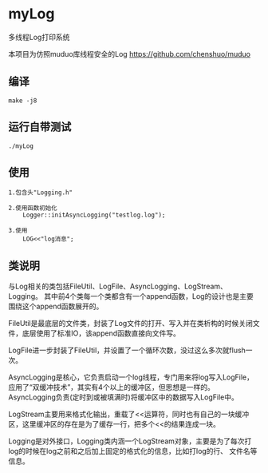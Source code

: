 # myLog
多线程Log打印系统

本项目为仿照muduo库线程安全的Log
https://github.com/chenshuo/muduo


## 编译
    make -j8
    
## 运行自带测试
    ./myLog

## 使用
    1.包含头"Logging.h"

    2.使用函数初始化
        Logger::initAsyncLogging("testlog.log");  

    3.使用      
        LOG<<"log消息";
        



## 类说明
与Log相关的类包括FileUtil、LogFile、AsyncLogging、LogStream、Logging。
其中前4个类每一个类都含有一个append函数，Log的设计也是主要围绕这个append函数展开的。

FileUtil是最底层的文件类，封装了Log文件的打开、写入并在类析构的时候关闭文件，底层使用了标准IO，该append函数直接向文件写。

LogFile进一步封装了FileUtil，并设置了一个循环次数，没过这么多次就flush一次。

AsyncLogging是核心，它负责启动一个log线程，专门用来将log写入LogFile，应用了“双缓冲技术”，其实有4个以上的缓冲区，但思想是一样的。
AsyncLogging负责(定时到或被填满时)将缓冲区中的数据写入LogFile中。

LogStream主要用来格式化输出，重载了<<运算符，同时也有自己的一块缓冲区，这里缓冲区的存在是为了缓存一行，把多个<<的结果连成一块。

Logging是对外接口，Logging类内涵一个LogStream对象，主要是为了每次打log的时候在log之前和之后加上固定的格式化的信息，比如打log的行、
文件名等信息。
